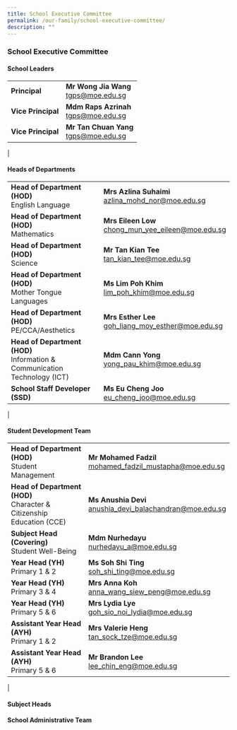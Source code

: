 ```yaml
---
title: School Executive Committee
permalink: /our-family/school-executive-committee/
description: ""
---
```

### **School Executive Committee**
#### **School Leaders**

|  |  |
|---|---|
| **Principal**  | **Mr Wong Jia Wang**<br>[tgps@moe.edu.sg](mailto:tgps@moe.edu.sg) |
| **Vice Principal**   | **Mdm Raps Azrinah**<br>[tgps@moe.edu.sg](mailto:tgps@moe.edu.sg)  |
| **Vice Principal**  | **Mr Tan Chuan Yang**<br>[tgps@moe.edu.sg](mailto:tgps@moe.edu.sg)  |
|

#### **Heads of Departments**

|  |  |
|---|---|
| **Head of Department (HOD)**<br>English Language | **Mrs Azlina Suhaimi**<br>[azlina_mohd_nor@moe.edu.sg](azlina_mohd_nor@moe.edu.sg) |
| **Head of Department (HOD)**<br>Mathematics | **Mrs Eileen Low**<br>[chong_mun_yee_eileen@moe.edu.sg](chong_mun_yee_eileen@moe.edu.sg) |
| **Head of Department (HOD)**<br>Science | **Mr Tan Kian Tee**<br>[tan_kian_tee@moe.edu.sg](tan_kian_tee@moe.edu.sg) |
| **Head of Department (HOD)**<br>Mother Tongue Languages | **Ms Lim Poh Khim**<br>[lim_poh_khim@moe.edu.sg](lim_poh_khim@moe.edu.sg) |
| **Head of Department (HOD)**<br>PE/CCA/Aesthetics | **Mrs Esther Lee**<br>[goh_liang_moy_esther@moe.edu.sg](goh_liang_moy_esther@moe.edu.sg) |
| **Head of Department (HOD)**<br>Information & Communication Technology (ICT) | **Mdm Cann Yong**<br>[yong_pau_khim@moe.edu.sg](yong_pau_khim@moe.edu.sg) |
| **School Staff Developer (SSD)** | **Ms Eu Cheng Joo**<br>[eu_cheng_joo@moe.edu.sg](eu_cheng_joo@moe.edu.sg) |
|

#### **Student Development Team**

|  |  |
|---|---|
| **Head of Department (HOD)**<br>Student Management | **Mr Mohamed Fadzil**<br>[mohamed_fadzil_mustapha@moe.edu.sg](mohamed_fadzil_mustapha@moe.edu.sg) |
| **Head of Department (HOD)**<br>Character & Citizenship Education (CCE) | **Ms Anushia Devi**<br>[anushia_devi_balachandran@moe.edu.sg](anushia_devi_balachandran@moe.edu.sg) |
| **Subject Head (Covering)**<br>Student Well-Being | **Mdm Nurhedayu**<br>[nurhedayu_a@moe.edu.sg](nurhedayu_a@moe.edu.sg) |
| **Year Head (YH)**<br>Primary 1 & 2 | **Ms Soh Shi Ting**<br>[soh_shi_ting@moe.edu.sg](soh_shi_ting@moe.edu.sg) |
| **Year Head (YH)**<br>Primary 3 & 4 | **Mrs Anna Koh**<br>[anna_wang_siew_peng@moe.edu.sg](anna_wang_siew_peng@moe.edu.sg) |
| **Year Head (YH)**<br>Primary 5 & 6 | **Mrs Lydia Lye**<br>[goh_sio_noi_lydia@moe.edu.sg](goh_sio_noi_lydia@moe.edu.sg) |
| **Assistant Year Head (AYH)**<br>Primary 1 & 2 | **Mrs Valerie Heng**<br>[tan_sock_tze@moe.edu.sg](tan_sock_tze@moe.edu.sg) |
| **Assistant Year Head (AYH)**<br>Primary 5 & 6 | **Mr Brandon Lee**<br>[lee_chin_eng@moe.edu.sg](lee_chin_eng@moe.edu.sg) |
|

#### **Subject Heads**



#### **School Administrative Team**